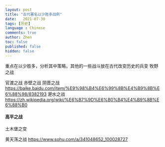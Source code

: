 ```yaml
---
layout: post
title: "古代著名以少胜多战例"
date:   2021-07-30
tags: [历史]
language : Chinese
comments: true
author: Zhen
toc: false
published: false
hidden: false
---
```


重点在以少胜多，分析其中策略，其他的一些战斗放在古代改变历史的兵变
牧野之战

官渡之战
赤壁之战
阴晋之战
https://baike.baidu.com/item/%E9%98%B4%E6%99%8B%E4%B9%8B%E6%88%98/8382193
淝水之战
https://zh.wikipedia.org/wiki/%E6%B7%9D%E6%B0%B4%E4%B9%8B%E6%88%B0

#### 高平之战
土木堡之变

黄天荡之战 https://www.sohu.com/a/341048652_100028727
<!--stackedit_data:
eyJoaXN0b3J5IjpbMjAzNTM1OTc5NywxMTMxNTU0ODM3LC0yMD
kzMjM0MzUzXX0=
-->